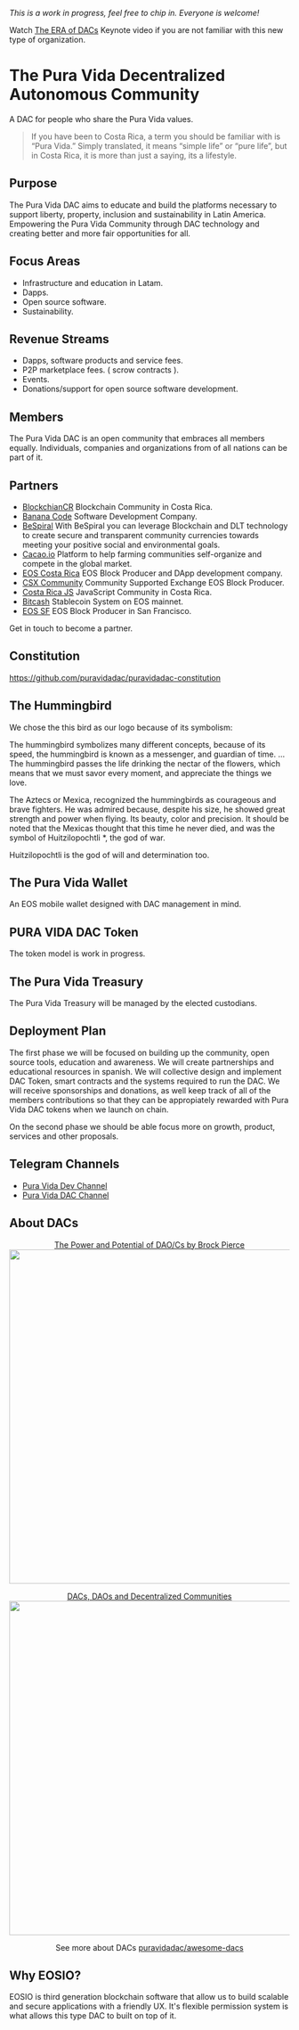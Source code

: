 *This is a work in progress, feel free to chip in. Everyone is welcome!*

Watch [The ERA of DACs](https://www.youtube.com/watch?v=ClJSLwoBtCc) Keynote video if you are not familiar with this new type of organization.

# The Pura Vida Decentralized Autonomous Community

A DAC for people who share the Pura Vida values.

> If you have been to Costa Rica, a term you should be familiar with is “Pura Vida.” Simply translated, it means “simple life” or “pure life”, but in Costa Rica, it is more than just a saying, its a lifestyle. 

## Purpose

The Pura Vida DAC aims to educate and build the platforms necessary to support liberty, property, inclusion and sustainability in Latin America. Empowering the Pura Vida Community through DAC technology and creating better and more fair opportunities for all. 

## Focus Areas

- Infrastructure and education in Latam.
- Dapps.
- Open source software.
- Sustainability. 

## Revenue Streams

- Dapps, software products and service fees.
- P2P marketplace fees. ( scrow contracts ).
- Events.
- Donations/support for open source software development. 

## Members

The Pura Vida DAC is an open community that embraces all members equally. 
Individuals, companies and organizations from of all nations can be part of it.

## Partners

- [BlockchianCR](https://blockchaincr.com) Blockchain Community in Costa Rica.
- [Banana Code](https://www.facebook.com/bananacode.co) Software Development Company.
- [BeSpiral](https://bespiral.com/) 
 With BeSpiral you can leverage Blockchain and DLT technology to create secure and transparent community currencies towards meeting your positive social and environmental goals.
- [Cacao.io](http://cacao.io/) Platform to help farming communities self-organize and compete in the global market. 
- [EOS Costa Rica](https://eoscostarica.io) EOS Block Producer and DApp development company. 
- [CSX Community](https://csx.io) Community Supported Exchange EOS Block Producer. 
- [Costa Rica JS](https://meetup.com/costaricajs) JavaScript Community in Costa Rica.
- [Bitcash](http://bitcash.org) Stablecoin System on EOS mainnet.
- [EOS SF](https://www.eossf.net) EOS Block Producer in San Francisco.

Get in touch to become a partner.

## Constitution

https://github.com/puravidadac/puravidadac-constitution

## The Hummingbird

We chose the this bird as our logo because of its symbolism:

The hummingbird symbolizes many different concepts, because of its speed, the hummingbird is known as a messenger, and guardian of time. ... The hummingbird passes the life drinking the nectar of the flowers, which means that we must savor every moment, and appreciate the things we love.

The Aztecs or Mexica, recognized the hummingbirds as courageous and brave fighters. He was admired because, despite his size, he showed great strength and power when flying. Its beauty, color and precision. It should be noted that the Mexicas thought that this time he never died, and was the symbol of Huitzilopochtli *, the god of war.

Huitzilopochtli is the god of will and determination too.

## The Pura Vida Wallet

An EOS mobile wallet designed with DAC management in mind.

## PURA VIDA DAC Token

The token model is work in progress. 

## The Pura Vida Treasury

The Pura Vida Treasury will be managed by the elected custodians.

## Deployment Plan

The first phase we will be focused on building up the community, open source tools, education and awareness. We will create partnerships and educational resources in spanish. We will collective design and implement DAC Token, smart contracts and the systems required to run the DAC. We will receive sponsorships and donations, as well keep track of all of the members contributions so that they can be appropiately rewarded with Pura Vida DAC tokens when we launch on chain.

On the second phase we should be able focus more on growth, product, services and other proposals. 

## Telegram Channels

 - [Pura Vida Dev Channel](https://t.me/puravidadev)
 - [Pura Vida DAC Channel](https://t.me/puravidadac)

## About DACs

<p align="center">
	<a href="https://www.youtube.com/watch?v=Wf5gfjMfiHA">
    <span>The Power and Potential of DAO/Cs by Brock Pierce</span><br/>
		<img src="https://cdn-std.dprcdn.net/files/acc_635251/Io79a1" width="600">
	</a>
</p>

<p align="center">
	<a href="https://www.youtube.com/watch?v=-RzWkdp1AFw">
    <span>DACs, DAOs and Decentralized Communities</span><br/>
		<img src="https://cdn-std.dprcdn.net/files/acc_635251/CzQVdU" width="600">
	</a>
</p>


<p align="center">
  See more about DACs <a href="https://github.com/puravidadac/awesome-dacs">puravidadac/awesome-dacs</a>
</p>

## Why EOSIO?

EOSIO is third generation blockchain software that allow us to build scalable and secure applications with a friendly UX. It's flexible permission system is what allows this type DAC to built on top of it. 

